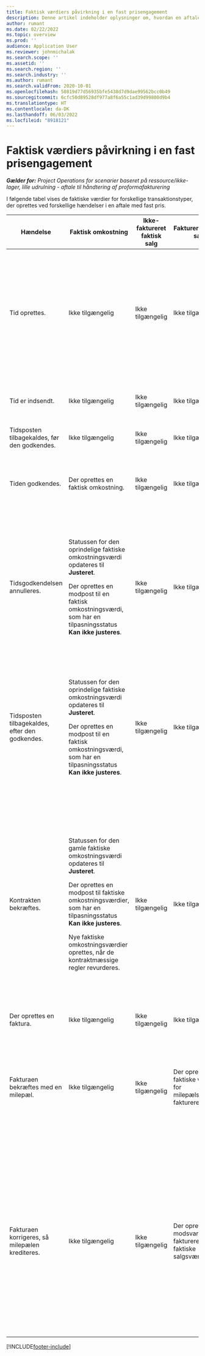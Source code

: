```yaml
---
title: Faktisk værdiers påvirkning i en fast prisengagement
description: Denne artikel indeholder oplysninger om, hvordan en aftale med fastpris påvirker tabellen for faktiske værdier ved forskellige hændelser i løbet af en livscyklus i Microsoft Dynamics 365 Project Operations.
author: rumant
ms.date: 02/22/2022
ms.topic: overview
ms.prod: ''
audience: Application User
ms.reviewer: johnmichalak
ms.search.scope: ''
ms.assetid: ''
ms.search.region: ''
ms.search.industry: ''
ms.author: rumant
ms.search.validFrom: 2020-10-01
ms.openlocfilehash: 50819d77d56935bfe5438d7d9dae99562bcc0b49
ms.sourcegitcommit: 6cfc50d89528df977a8f6a55c1ad39d99800d9b4
ms.translationtype: HT
ms.contentlocale: da-DK
ms.lasthandoff: 06/03/2022
ms.locfileid: "8918121"
---
```

# <a name="actuals-impact-in-a-fixed-price-engagement"></a>Faktisk værdiers påvirkning i en fast prisengagement

_**Gælder for:** Project Operations for scenarier baseret på ressource/ikke-lager, lille udrulning - aftale til håndtering af proformafakturering_

I følgende tabel vises de faktiske værdier for forskellige transaktionstyper, der oprettes ved forskellige hændelser i en aftale med fast pris.

| Hændelse | Faktisk omkostning | Ikke-faktureret faktisk salg | Faktureret faktisk salg | Eksempel |
|---|---|---|---|---|
| Tid oprettes. | Ikke tilgængelig | Ikke tilgængelig | Ikke tilgængelig | <p>Bob Kozack, fra afdelingen Fabrikam i USA, som har en omkostningssats på 100 amerikanske dollar (100 USD) i timen, arbejder på et projekt med navnet "Installation af arm ved Adatum". Dette projekt er tilknyttet en faktureringsmetode med fast pris på kontraktlinjen. Her er et eksempel på Bob Kozaks tidsregistrering:</p><p>Bob Kozack,- otte timer</p> |
| Tid er indsendt. | Ikke tilgængelig | Ikke tilgængelig | Ikke tilgængelig | Der oprettes en omkostningslinje for tidsposten. Standardomkostningssatsen angives i kladdeposteringen. |
| Tidsposten tilbagekaldes, før den godkendes. | Ikke tilgængelig | Ikke tilgængelig | Ikke tilgængelig | |
| Tiden godkendes. | Der oprettes en faktisk omkostning. | Ikke tilgængelig | Ikke tilgængelig | <p>Ny faktisk værdi, der oprettes:</p><ul><li>**Faktisk omkostningsværdi:** Bob Kozack, 8 timer, 800 USD</li></ul> |
| Tidsgodkendelsen annulleres. | <p>Statussen for den oprindelige faktiske omkostningsværdi opdateres til **Justeret**.</p><p>Der oprettes en modpost til en faktisk omkostningsværdi, som har en tilpasningsstatus **Kan ikke justeres**.</p> | Ikke tilgængelig | Ikke tilgængelig | <p>Eksisterende faktisk værdi opdateres:</p><ul><li>**Faktisk omkostningsværdi:** Bob Kozack, 8 timer, 800 USD, *Justeret*</li></ul><p>Ny faktisk værdi, der oprettes som modpost til den tidligere økonomiske påvirkning:</p><ul><li>**Faktisk omkostningsværdi:** Bob Kozack, (8 timer), (800 USD), *Kan ikke justeres*</li></ul> |
| Tidsposten tilbagekaldes, efter den godkendes. | <p>Statussen for den oprindelige faktiske omkostningsværdi opdateres til **Justeret**.</p><p>Der oprettes en modpost til en faktisk omkostningsværdi, som har en tilpasningsstatus **Kan ikke justeres**.</p> | Ikke tilgængelig | Ikke tilgængelig | <p>Eksisterende faktisk værdi opdateres:</p><ul><li>**Faktisk omkostningsværdi:** Bob Kozack, 8 timer, 800 USD, *Justeret*</li></ul><p>Ny faktisk værdi, der oprettes som modpost til den tidligere økonomiske påvirkning:</p><ul><li>**Faktisk omkostningsværdi:** Bob Kozack, (8 timer), (800 USD), *Kan ikke justeres*</li></ul> |
| Kontrakten bekræftes. | <p>Statussen for den gamle faktiske omkostningsværdi opdateres til **Justeret**.</p><p>Der oprettes en modpost til faktiske omkostningsværdier, som har en tilpasningsstatus **Kan ikke justeres**.</p><p>Nye faktiske omkostningsværdier oprettes, når de kontraktmæssige regler revurderes.</p> | Ikke tilgængelig | Ikke tilgængelig | <p>Eksisterende faktisk værdi opdateres:</p><ul><li>**Faktisk omkostningsværdi:** Bob Kozack, 8 timer, 800 USD, *Justeret*</li></ul><p>Ny faktisk værdi, der oprettes som modpost til den tidligere økonomiske påvirkning:</p><ul><li>**Faktisk omkostningsværdi:** Bob Kozack, (8 timer), (800 USD), *Kan ikke justeres*</li></ul><p>Ny faktisk værdi, der oprettes for den reevaluerede økonomiske påvirkning:</p><ul><li>**Faktisk omkostningsværdi:** Bob Kozack, 8 timer, 800 USD</li></ul> |
| Der oprettes en faktura. | Ikke tilgængelig | Ikke tilgængelig | Ikke tilgængelig | |
| Fakturaen bekræftes med en milepæl. | Ikke tilgængelig | Ikke tilgængelig | Der oprettes nye faktiske værdier for milepælsbaserede fakturerede salg. | <p>Eksisterende faktisk værdi, der forbliver uændret:</p><ul><li>**Faktisk omkostningsværdi:** Bob Kozack, 8 timer, 800 USD</li></ul><p>Ny faktisk værdi, der oprettes for at registrere de fakturerede salgsværdier:</p><ul><li>**Faktisk faktureret salg:** Milepæl, 5.000 USD</li></ul> |
| Fakturaen korrigeres, så milepælen krediteres. | Ikke tilgængelig | Ikke tilgængelig | Der oprettes modsvarene fakturerede faktiske salgsværdier. | <p>Eksisterende faktisk værdi, der forbliver uændret:</p><ul><li>**Faktisk omkostningsværdi:** Bob Kozack, 8 timer, 800 USD</li></ul><p>Eksisterende faktisk værdi opdateres:</p><ul><li>**Faktisk faktureret salgsværdi**: Milepæl, 5.000 USD *Justeret*</li></ul><p>Ny faktisk værdi, der oprettes for at modsvare de forrige fakturerede salgsværdier:</p><ul><li>**Faktisk faktureret salgsværdi**: Milepæl, (5.000 USD) *Kan ikke justeres*</li></ul> |

[!INCLUDE[footer-include](../includes/footer-banner.md)]
